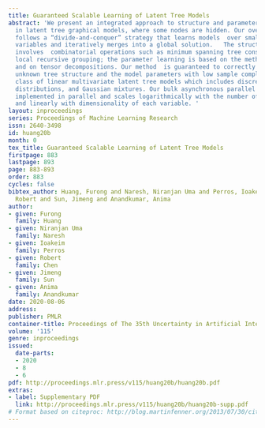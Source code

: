 ```yaml
---
title: Guaranteed Scalable Learning of Latent Tree Models
abstract: 'We present an integrated approach to structure and parameter estimation
  in latent tree graphical models, where some nodes are hidden. Our overall approach
  follows a “divide-and-conquer” strategy that learns models  over small groups of
  variables and iteratively merges into a global solution.   The structure learning
  involves  combinatorial operations such as minimum spanning tree construction and
  local recursive grouping; the parameter learning is based on the method of moments
  and on tensor decompositions. Our method  is guaranteed to correctly recover the
  unknown tree structure and the model parameters with low sample complexity for the
  class of linear multivariate latent tree models which includes discrete and Gaussian
  distributions, and Gaussian mixtures. Our bulk asynchronous parallel algorithm is
  implemented in parallel and scales logarithmically with the number of variables
  and linearly with dimensionality of each variable. '
layout: inproceedings
series: Proceedings of Machine Learning Research
issn: 2640-3498
id: huang20b
month: 0
tex_title: Guaranteed Scalable Learning of Latent Tree Models
firstpage: 883
lastpage: 893
page: 883-893
order: 883
cycles: false
bibtex_author: Huang, Furong and Naresh, Niranjan Uma and Perros, Ioakeim and Chen,
  Robert and Sun, Jimeng and Anandkumar, Anima
author:
- given: Furong
  family: Huang
- given: Niranjan Uma
  family: Naresh
- given: Ioakeim
  family: Perros
- given: Robert
  family: Chen
- given: Jimeng
  family: Sun
- given: Anima
  family: Anandkumar
date: 2020-08-06
address: 
publisher: PMLR
container-title: Proceedings of The 35th Uncertainty in Artificial Intelligence Conference
volume: '115'
genre: inproceedings
issued:
  date-parts:
  - 2020
  - 8
  - 6
pdf: http://proceedings.mlr.press/v115/huang20b/huang20b.pdf
extras:
- label: Supplementary PDF
  link: http://proceedings.mlr.press/v115/huang20b/huang20b-supp.pdf
# Format based on citeproc: http://blog.martinfenner.org/2013/07/30/citeproc-yaml-for-bibliographies/
---
```

